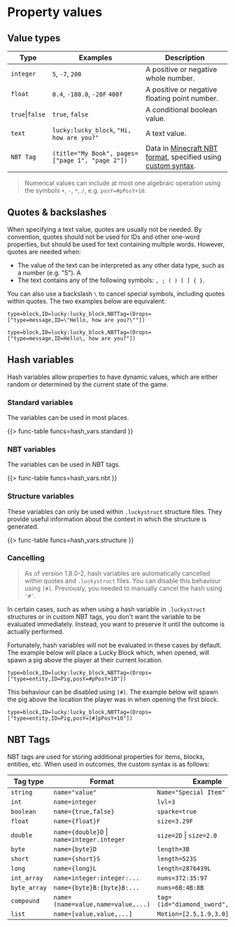 # Property values

## Value types

| Type            | Examples                                        | Description                                                                                                                          |
| --------------- | ----------------------------------------------- | ------------------------------------------------------------------------------------------------------------------------------------ |
| `integer`       | `5`, `-7`, `200`                                | A positive or negative whole number.                                                                                                 |
| `float`         | `0.4`, `-180.0`, `-20F` `400f`                  | A positive or negative floating point number.                                                                                        |
| `true`\|`false` | `true`, `false`                                 | A conditional boolean value.                                                                                                         |
| `text`          | `lucky:lucky_block`, `"Hi, how are you?"`       | A text value.                                                                                                                        |
| `NBT Tag`       | `(title="My Book", pages=["page 1", "page 2"])` | Data in [Minecraft NBT format](https://minecraft.gamepedia.com/NBT_format), specified using [custom syntax](proprty-types#nbt-tags). |

> Numerical values can include at most one algebraic operation using the symbols `+`, `-`, `*`, `/`, e.g. `posY=#pPosY+10`.

## Quotes \& backslashes

When specifying a text value, quotes are usually not be needed. By convention, quotes should not be used for IDs and other one-word properties, but should be used for text containing multiple words. However, quotes are needed when:

-   The value of the text can be interpreted as any other data type, such as a number (e.g. "5"). A
-   The text contains any of the following symbols: `, ; ( ) [ ] { }`.

You can also use a backslash `\` to cancel special symbols, including quotes within quotes. The two examples below are equivalent:

```
type=block,ID=lucky:lucky_block,NBTTag=(Drops=["type=message,ID=\"Hello, how are you?\""])

type=block,ID=lucky:lucky_block,NBTTag=(Drops=["type=message,ID=Hello\, how are you?"])
```

## Hash variables

Hash variables allow properties to have dynamic values, which are either random or determined by the current state of the game.

### Standard variables

The variables can be used in most places.

{{> func-table funcs=hash_vars.standard }}

### NBT variables

The variables can be used in NBT tags.

{{> func-table funcs=hash_vars.nbt }}

### Structure variables

These variables can only be used within `.luckystruct` structure files. They provide useful information about the context in which the structure is generated.

{{> func-table funcs=hash_vars.structure }}

### Cancelling

> As of version 1.8.0-2, hash variables are automatically cancelled within quotes and `.luckystruct` files. You can disable this behaviour using `[#]`. Previously, you needed to manually cancel the hash using `'#'`.

In certain cases, such as when using a hash variable in `.luckystruct` structures or in custom NBT tags, you don't want the variable to be evaluated immediately. Instead, you want to preserve it until the outcome is actually performed.

Fortunately, hash variables will not be evaluated in these cases by default. The example below will place a Lucky Block which, when opened, will spawn a pig above the player at their current location.

```
type=block,ID=lucky:lucky_block,NBTTag=(Drops=["type=entity,ID=Pig,posY=#pPosY+10"])
```

This behaviour can be disabled using `[#]`. The example below will spawn the pig above the location the player was in when opening the first block.

```
type=block,ID=lucky:lucky_block,NBTTag=(Drops=["type=entity,ID=Pig,posY=[#]pPosY+10"])
```

## NBT Tags

NBT tags are used for storing additional properties for items, blocks, entities, etc. When used in outcomes, the custom syntax is as follows:

| Tag type     | Format                                     | Example                            |
| ------------ | ------------------------------------------ | ---------------------------------- |
| `string`     | `name="value"`                             | `Name="Special Item"`              |
| `int`        | `name=integer`                             | `lvl=3`                            |
| `boolean`    | `name={true,false}`                        | `sparke=true`                      |
| `float`      | `name={float}F`                            | `size=3.29F`                       |
| `double`     | `name={double}D` \| `name=integer.integer` | `size=2D` \| `size=2.0`            |
| `byte`       | `name={byte}D`                             | `length=3B`                        |
| `short`      | `name={short}S`                            | `length=523S`                      |
| `long`       | `name={long}L`                             | `length=2876439L`                  |
| `int_array`  | `name=integer:integer:...`                 | `nums=372:35:97`                   |
| `byte_array` | `name={byte}B:{byte}B:...`                 | `nums=6B:4B:8B`                    |
| `compound`   | `name=(name=value,name=value,...)`         | `tag=(id="diamond_sword",count=2)` |
| `list`       | `name=[value,value,...]`                   | `Motion=[2.5,1.9,3.0]`             |
